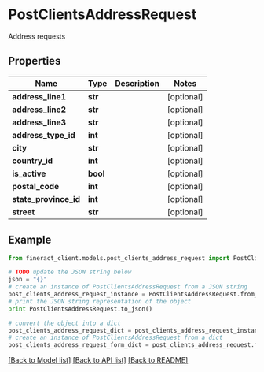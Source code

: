 # PostClientsAddressRequest

Address requests

## Properties

Name | Type | Description | Notes
------------ | ------------- | ------------- | -------------
**address_line1** | **str** |  | [optional] 
**address_line2** | **str** |  | [optional] 
**address_line3** | **str** |  | [optional] 
**address_type_id** | **int** |  | [optional] 
**city** | **str** |  | [optional] 
**country_id** | **int** |  | [optional] 
**is_active** | **bool** |  | [optional] 
**postal_code** | **int** |  | [optional] 
**state_province_id** | **int** |  | [optional] 
**street** | **str** |  | [optional] 

## Example

```python
from fineract_client.models.post_clients_address_request import PostClientsAddressRequest

# TODO update the JSON string below
json = "{}"
# create an instance of PostClientsAddressRequest from a JSON string
post_clients_address_request_instance = PostClientsAddressRequest.from_json(json)
# print the JSON string representation of the object
print PostClientsAddressRequest.to_json()

# convert the object into a dict
post_clients_address_request_dict = post_clients_address_request_instance.to_dict()
# create an instance of PostClientsAddressRequest from a dict
post_clients_address_request_form_dict = post_clients_address_request.from_dict(post_clients_address_request_dict)
```
[[Back to Model list]](../README.md#documentation-for-models) [[Back to API list]](../README.md#documentation-for-api-endpoints) [[Back to README]](../README.md)


